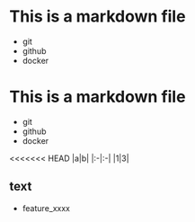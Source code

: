 # This is a markdown file

- git
- github
- docker

# This is a markdown file

- git
- github
- docker

<<<<<<< HEAD
|a|b|
|:-|:-|
|1|3|

## text

- feature_xxxx


